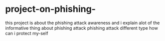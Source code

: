 # project-on-phishing-
this project is about the phishing attack awareness and i explain alot of the informative thing about phishing attack 
phishing attack different type 
how can i protect my-self 
